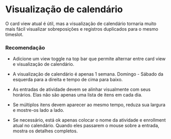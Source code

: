 # Visualização de calendário

O card view atual é útil, mas a visualização de calendário tornaria muito mais fácil visualizar sobreposições e registros duplicados para o mesmo timeslot.

### Recomendação

- Adicione um view toggle na top bar que permite alternar entre card view e visualização de calendário.
- A visualização de calendário é apenas 1 semana. Domingo - Sábado da esquerda para a direita e tempo de cima para baixo.
- As entradas de atividade devem se alinhar visualmente com seus horários. Elas não são apenas uma lista de itens em cada dia.
- Se múltiplos itens devem aparecer ao mesmo tempo, reduza sua largura e mostre-os lado a lado.

- Se necessário, está ok apenas colocar o nome da atividade e enrollment atual no calendário. Quando eles passarem o mouse sobre a entrada, mostra os detalhes completos.
